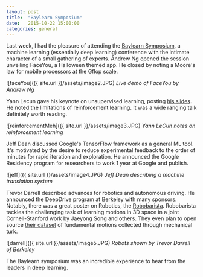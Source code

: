 ```yaml
---
layout: post
title:  "Baylearn Symposium"
date:   2015-10-22 15:00:00
categories: general
---
```


Last week, I had the pleasure of attending the [Baylearn Symposium][baylearn], a machine learning (essentially deep learning) conference with the intimate character of a small gathering of experts.  Andrew Ng opened the session unveiling FaceYou, a Halloween themed app.  He closed by noting a Moore's law for mobile processors at the Gflop scale.

![faceYou]({{ site.url }}/assets/image2.JPG)
*Live demo of FaceYou by Andrew Ng*

Yann Lecun gave his keynote on unsupervised learning, posting [his slides][LecunSlides].  He noted the limitations of reinforcement learning.  It was a wide ranging talk definitely worth reading.

![reinforcementMeh]({{ site.url }}/assets/image3.JPG)
*Yann LeCun notes on reinforcement learning*

Jeff Dean discussed Google's TensorFlow framework as a general ML tool.  It's motivated by the desire to reduce experimental feedback to the order of minutes for rapid iteration and exploration.  He announced the Google Residency program for researchers to work 1 year at Google and publish.

![jeff]({{ site.url }}/assets/image4.JPG)
*Jeff Dean describing a machine translation system*

Trevor Darrell described advances for robotics and autonomous driving.  He announced the DeepDrive program at Berkeley with many sponsors.  Notably, there was a great poster on Robotics, the [Robobarista][robolink].  Robobarista tackles the challenging task of learning motions in 3D space in a joint Cornell-Stanford work by Jaeyong Song and others.  They even plan to open source [their dataset][roboData] of fundamental motions collected through mechanical turk.  

![darrell]({{ site.url }}/assets/image5.JPG)
*Robots shown by Trevor Darrell of Berkeley* 

The Baylearn symposium was an incredible experience to hear from the leaders in deep learning.  

[roboData]:http://robobarista.cs.cornell.edu/dataset
[robolink]:http://robobarista.cs.cornell.edu/
[LecunSlides]:	https://drive.google.com/a/nvidia.com/file/d/0BxKBnD5y2M8NbWN6XzM5UXkwNDA/view?pli=1
[baylearn]:		http://www.baylearn.org/

